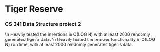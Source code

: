 # Tiger Reserve
### CS 341 Data Structure project 2

\n Heavliy tested the insertions in O(LOG N) with at least 2000 rendomly generated tiger´s data.
\n Heavily tested the remove functionality in O(LOG N) run time, with at least 2000 rendomly generated tiger´s data.
